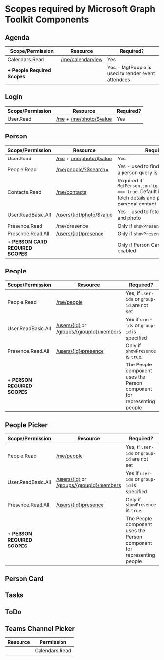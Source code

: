 

# Scopes required by Microsoft Graph Toolkit Components


## Agenda

| Scope/Permission | Resource | Required? |
| - | - | - |
| Calendars.Read | [/me/calendarview](/graph/api/calendar-list-calendarview?view=graph-rest-1.0) | Yes |
| **+ People Required Scopes** |  | Yes - MgtPeople is used to render event attendees | 


## Login

| Scope/Permission | Resource | Required? |
| - | - | - |
| User.Read | [/me](/graph/api/user-get?view=graph-rest-1.0&tabs=http) + [/me/photo/$value](/graph/api/profilephoto-get?view=graph-rest-beta) | Yes |

## Person

| Scope/Permission | Resource | Required? |
| - | - | - |
| User.Read          | [/me](/graph/api/user-get?view=graph-rest-1.0) + [/me/photo/$value](/graph/api/profilephoto-get?view=graph-rest-beta) | Yes  |
| People.Read        | [/me/people/?$search=](/graph/api/user-list-people?view=graph-rest-1.0)      | Yes - used to find a person when a person query is provided | 
| Contacts.Read      | [/me/contacts](/graph/api/user-list-contacts?view=graph-rest-1.0&tabs=cs) | Required if `MgtPerson.config.useContactsApis === true`. Default is true. Used to fetch details and photo for personal contact  | 
| User.ReadBasic.All | [/users/{id}/photo/$value](/graph/api/user-list-people?view=graph-rest-1.0)  | Yes - used to fetch user's details and photo | 
| Presence.Read      | [/me/presence](/graph/api/presence-get?view=graph-rest-beta)                 | Only if `showPresence` is `true`. | 
| Presence.Read.All  | [/users/{id}/presence](/graph/api/presence-get?view=graph-rest-beta)         | Only if `showPresence` is `true`.  |
| **+ PERSON CARD REQUIRED SCOPES** |  | Only if Person Card interaction is enabled | 

## People

| Scope/Permission | Resource | Required? |
| - | - | - |
| People.Read | [/me/people](/graph/api/user-list-people?view=graph-rest-1.0) | Yes, if `user-ids` or `group-id` are not set |
| User.ReadBasic.All| [/users/{id}](/graph/api/user-get?view=graph-rest-1.0) or [/groups/{groupId}/members](/graph/api/group-list-members?view=graph-rest-1.0) | Yes if `user-ids` or `group-id` is specified |
| Presence.Read.All  | [/users/{id}/presence](/graph/api/presence-get?view=graph-rest-beta)         | Only if `showPresence` is `true`.  |
| **+ PERSON REQUIRED SCOPES** |  | The People component uses the Person component for representing people  | 

## People Picker


| Scope/Permission | Resource | Required? |
| - | - | - |
| People.Read | [/me/people](/graph/api/user-list-people?view=graph-rest-1.0) | Yes, if `user-ids` or `group-id` are not set |
| User.ReadBasic.All| [/users/{id}](/graph/api/user-get?view=graph-rest-1.0) or [/groups/{groupId}/members](/graph/api/group-list-members?view=graph-rest-1.0) | Yes if `user-ids` or `group-id` is specified |
| Presence.Read.All  | [/users/{id}/presence](/graph/api/presence-get?view=graph-rest-beta)         | Only if `showPresence` is `true`.  |
| **+ PERSON REQUIRED SCOPES** |  | The People component uses the Person component for representing people  | 

## Person Card

## Tasks

## ToDo

## Teams Channel Picker


| Resource | Permission |
| - | - |
|  | Calendars.Read |